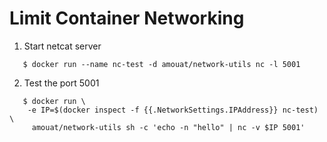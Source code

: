 # Limit Container Networking

1. Start netcat server
```
   $ docker run --name nc-test -d amouat/network-utils nc -l 5001
```
2. Test the port 5001
```
   $ docker run \
    -e IP=$(docker inspect -f {{.NetworkSettings.IPAddress}} nc-test) \
     amouat/network-utils sh -c 'echo -n "hello" | nc -v $IP 5001'
```
